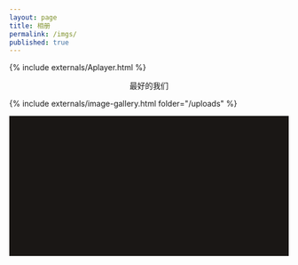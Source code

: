 ```yaml
---
layout: page
title: 相册
permalink: /imgs/
published: true
---
```


<div class="page">


{% include externals/Aplayer.html %}



<center>最好的我们</center>

{% include externals/image-gallery.html folder="/uploads" %}



<!-- <div style="background-image: url('https://wearecollins.imgix.net/assets/images/collins-all.jpg?h=748&amp;dpr=2&amp;auto=format,compress&amp;q=50&amp;gif-q=35');" class="contact__marquee" data-duration="110"></div> -->
<div style="background-image: url('https://pic.downk.cc/item/5e51607bbb8bdc23de4a5a60.jpg');" class="contact__marquee" data-duration="110"></div>

<style type="text/css">
	.contact__marquee {
    width: 100%;
    padding-bottom: 50%;
    margin-bottom: 2.4545454545rem;
    background-size: auto 100%;
    background-repeat: repeat-x;
    background-position: 0 0;
    background-color: #1a1715;
	}
	

	.contact__marquee{
		-webkit-animation:marquee 110s linear infinite;
		-o-animation:marquee 110s linear infinite;
		animation:marquee 110s linear infinite
	}
	@-webkit-keyframes marquee{
		from{
			background-position:0 0
		}
		to{
			background-position:908.663101604278px 0
		}
	}
	@-moz-keyframes marquee{
		from{
			background-position:0 0
		}
		to{
			background-position:908.663101604278px 0
		}
	}
	@-ms-keyframes marquee{
		from{
			background-position:0 0
		}
		to{
			background-position:908.663101604278px 0
		}
	}
	@-o-keyframes marquee{
		from{
			background-position:0 0
		}
		to{
			background-position:908.663101604278px 0
		}
	}
	@keyframes marquee{
		from{
			background-position:0 0
		}
		to{
			background-position:908.663101604278px 0
		}
	}
</style>


</div>
